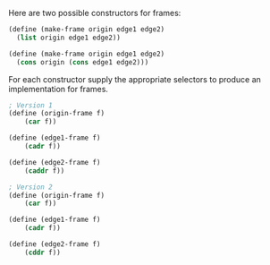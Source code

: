 Here are two possible constructors for frames:

```scheme
(define (make-frame origin edge1 edge2)
  (list origin edge1 edge2))

(define (make-frame origin edge1 edge2)
  (cons origin (cons edge1 edge2)))
```

For each constructor supply the appropriate selectors to produce an implementation for frames.

```scheme
; Version 1
(define (origin-frame f)
    (car f))

(define (edge1-frame f)
    (cadr f))

(define (edge2-frame f)
    (caddr f))

; Version 2
(define (origin-frame f)
    (car f))

(define (edge1-frame f)
    (cadr f))

(define (edge2-frame f)
    (cddr f))
```
